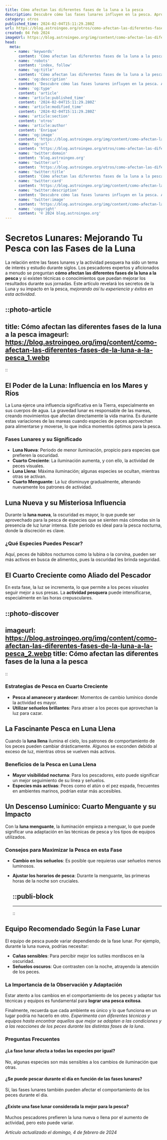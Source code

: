 ```yaml
---
title: Cómo afectan las diferentes fases de la luna a la pesca
description: Descubre cómo las fases lunares influyen en la pesca. Aprovecha cada etapa lunar para mejorar tus capturas de forma efectiva y natural.
category: otros
published_time: 2024-02-04T15:11:29.280Z
url: https://blog.astroingeo.org/otros/como-afectan-las-diferentes-fases-de-la-luna-a-la-pesca
created: 04 Feb 2024
imageUrl: https://blog.astroingeo.org/img/content/como-afectan-las-diferentes-fases-de-la-luna-a-la-pesca_1.webp
head:
  meta:
    - name: 'keywords'
      content: 'Cómo afectan las diferentes fases de la luna a la pesca'
    - name: 'robots'
      content: 'index, follow'
    - name: 'og:title'
      content: 'Cómo afectan las diferentes fases de la luna a la pesca'
    - name: 'og:description'
      content: 'Descubre cómo las fases lunares influyen en la pesca. Aprovecha cada etapa lunar para mejorar tus capturas de forma efectiva y natural.'
    - name: 'og:type'
      content: 'article'
    - name: 'article:published_time'
      content: '2024-02-04T15:11:29.280Z'
    - name: 'article:modified_time'
      content: '2024-02-04T15:11:29.280Z'
    - name: 'article:section'
      content: 'otros'
    - name: 'article:author'
      content: 'Enrique'
    - name: 'og:image'
      content: 'https://blog.astroingeo.org/img/content/como-afectan-las-diferentes-fases-de-la-luna-a-la-pesca_1.webp'
    - name: 'og:url'
      content: 'https://blog.astroingeo.org/otros/como-afectan-las-diferentes-fases-de-la-luna-a-la-pesca'
    - name: 'twitter:domain'
      content: 'blog.astroingeo.org'
    - name: 'twitter:url'
      content: 'https://blog.astroingeo.org/otros/como-afectan-las-diferentes-fases-de-la-luna-a-la-pesca'
    - name: 'twitter:title'
      content: 'Cómo afectan las diferentes fases de la luna a la pesca'
    - name: 'twitter:card'
      content: 'https://blog.astroingeo.org/img/content/como-afectan-las-diferentes-fases-de-la-luna-a-la-pesca_1.webp'
    - name: 'twitter:description'
      content: 'Descubre cómo las fases lunares influyen en la pesca. Aprovecha cada etapa lunar para mejorar tus capturas de forma efectiva y natural.'
    - name: 'twitter:image'
      content: 'https://blog.astroingeo.org/img/content/como-afectan-las-diferentes-fases-de-la-luna-a-la-pesca_1.webp'
    - name: 'copyright'
      content: '© 2024 blog.astroingeo.org'
---
```

# Secretos Lunares: Mejorando Tu Pesca con las Fases de la Luna

La relación entre las fases lunares y la actividad pesquera ha sido un tema de interés y estudio durante siglos. Los pescadores expertos y aficionados a menudo se preguntan **cómo afectan las diferentes fases de la luna a la pesca** y si existen técnicas o conocimientos que puedan mejorar los resultados durante sus jornadas. Este artículo revelará los secretos de la Luna y su impacto en la pesca, *mejorando así tu experiencia y éxitos en esta actividad*.


::photo-article
---
title: Cómo afectan las diferentes fases de la luna a la pesca
imageurl: https://blog.astroingeo.org/img/content/como-afectan-las-diferentes-fases-de-la-luna-a-la-pesca_1.webp
---
::



## El Poder de la Luna: Influencia en los Mares y Ríos

La Luna ejerce una influencia significativa en la Tierra, especialmente en sus cuerpos de agua. La gravedad lunar es responsable de las mareas, creando movimientos que afectan directamente la vida marina. Es durante estas variaciones de las mareas cuando especies de peces aprovechan para alimentarse y moverse, lo que indica momentos óptimos para la pesca.

### Fases Lunares y su Significado

- **Luna Nueva**: Periodo de menor iluminación, propicio para especies que prefieren la oscuridad.
- **Cuarto Creciente**: La iluminación aumenta, y con ello, la actividad de peces visuales.
- **Luna Llena**: Máxima iluminación; algunas especies se ocultan, mientras otras se activan.
- **Cuarto Menguante**: La luz disminuye gradualmente, alterando nuevamente los patrones de actividad.

## Luna Nueva y su Misteriosa Influencia

Durante la **luna nueva**, la oscuridad es mayor, lo que puede ser aprovechado para la pesca de especies que se sienten más cómodas sin la presencia de luz lunar intensa. Este periodo es ideal para la pesca nocturna, donde la discreción es clave.

### ¿Qué Especies Puedes Pescar?

Aquí, peces de hábitos nocturnos como la lubina o la corvina, pueden ser más activos en busca de alimentos, pues la oscuridad les brinda seguridad.

## El Cuarto Creciente como Aliado del Pescador

En esta fase, la luz se incrementa, lo que permite a los peces *visuales* seguir mejor a sus presas. La **actividad pesquera** puede intensificarse, especialmente en las horas crepusculares.


::photo-discover
---
imageurl: https://blog.astroingeo.org/img/content/como-afectan-las-diferentes-fases-de-la-luna-a-la-pesca_2.webp
title: Cómo afectan las diferentes fases de la luna a la pesca
---
::



### Estrategias de Pesca en Cuarto Creciente

- **Pesca al amanecer y atardecer**: Momentos de cambio lumínico donde la actividad es mayor.
- **Utilizar señuelos brillantes**: Para atraer a los peces que aprovechan la luz para cazar.

## La Fascinante Pesca en Luna Llena

Cuando la **luna llena** ilumina el cielo, los patrones de comportamiento de los peces pueden cambiar drásticamente. Algunos se esconden debido al exceso de luz, mientras otros se vuelven más activos.

### Beneficios de la Pesca en Luna Llena

- **Mayor visibilidad nocturna**: Para los pescadores, esto puede significar un mejor seguimiento de su línea y señuelos.
- **Especies más activas**: Peces como el atún o el pez espada, frecuentes en ambientes marinos, podrían estar más accesibles.

## Un Descenso Lumínico: Cuarto Menguante y su Impacto

Con la **luna menguante**, la iluminación empieza a menguar, lo que puede significar una adaptación en las técnicas de pesca y los tipos de equipos utilizados.

### Consejos para Maximizar la Pesca en esta Fase

- **Cambio en los señuelos**: Es posible que requieras usar señuelos menos luminosos.
- **Ajustar los horarios de pesca**: Durante la menguante, las primeras horas de la noche son cruciales.


  ::publi-block
  ---
  ---
  ::
  
  

## Equipo Recomendado Según la Fase Lunar

El equipo de pesca puede variar dependiendo de la fase lunar. Por ejemplo, durante la luna nueva, podrías necesitar:

- **Cañas sensibles**: Para percibir mejor los sutiles mordiscos en la oscuridad.
- **Señuelos oscuros**: Que contrasten con la noche, atrayendo la atención de los peces.

### La Importancia de la Observación y Adaptación

Estar atento a los cambios en el comportamiento de los peces y adaptar tus técnicas y equipos es fundamental para **lograr una pesca exitosa**.

Finalmente, recuerda que cada ambiente es único y lo que funciona en un lugar podría no hacerlo en otro. *Experimenta con diferentes técnicas y equipos hasta encontrar aquellos que mejor se adapten a las condiciones y a las reacciones de los peces durante las distintas fases de la luna*.

### Preguntas Frecuentes

#### ¿La fase lunar afecta a todas las especies por igual?
No, algunas especies son más sensibles a los cambios de iluminación que otras.

#### ¿Se puede pescar durante el día en función de las fases lunares?
Sí, las fases lunares también pueden afectar el comportamiento de los peces durante el día.

#### ¿Existe una fase lunar considerada la mejor para la pesca?
Muchos pescadores prefieren la luna nueva o llena por el aumento de actividad, pero esto puede variar.

_Artículo actualizado el domingo, 4 de febrero de 2024_